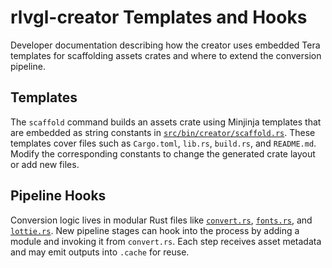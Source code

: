 # rlvgl-creator Templates and Hooks

Developer documentation describing how the creator uses embedded Tera templates for scaffolding assets crates and where to extend the conversion pipeline.

## Templates
The `scaffold` command builds an assets crate using Minjinja templates that are embedded as string constants in [`src/bin/creator/scaffold.rs`](../src/bin/creator/scaffold.rs). These templates cover files such as `Cargo.toml`, `lib.rs`, `build.rs`, and `README.md`. Modify the corresponding constants to change the generated crate layout or add new files.

## Pipeline Hooks
Conversion logic lives in modular Rust files like [`convert.rs`](../src/bin/creator/convert.rs), [`fonts.rs`](../src/bin/creator/fonts.rs), and [`lottie.rs`](../src/bin/creator/lottie.rs). New pipeline stages can hook into the process by adding a module and invoking it from `convert.rs`. Each step receives asset metadata and may emit outputs into `.cache` for reuse.
